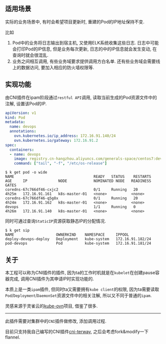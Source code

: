 ## 适用场景

实际的业务场景中, 有时会希望项目更新时, 重建的Pod的IP地址保持不变. 

比如

1. Pod中的业务将日志输出到宿主机, 又使用ELK系统收集这些日志. 日志中可能会打印Pod的IP信息, 但是业务每次更新, 日志的中的IP信息就会发生变动, 在查询时就会很混乱.
2. 业务之间相互调用, 有些业务域要求提供调用方白名单. 还有些业务域会需要线上的数据访问, 要加入相应的防火墙权限等.

## 实现功能

由CNI插件在ipam阶段通过`restful API`调用, 读取当前生成的Pod资源文件中的注解, 设置该Pod的IP.

```yaml
apiVersion: v1
kind: Pod
metadata:
  name: devops
  annotations:
    ovn.kubernetes.io/ip_address: 172.16.91.140/24
    ovn.kubernetes.io/gateway: 172.16.91.2
spec:
  containers:
  - name: devops
    image: registry.cn-hangzhou.aliyuncs.com/generals-space/centos7:devops
    command: ["tail", "-f", "/etc/os-release"]
```

```console
$ k get pod -o wide
NAME                                    READY   STATUS    RESTARTS   AGE     IP              NODE            NOMINATED NODE   READINESS GATES
coredns-67c766df46-cxjc2                0/1     Running   20         4h25m   172.16.91.161   k8s-master-01   <none>           <none>
coredns-67c766df46-q5g8x                0/1     Running   20         4h24m   172.16.91.162   k8s-master-01   <none>           <none>
devops                                  1/1     Running   0          4h26m   172.16.91.140   k8s-master-01   <none>           <none>
```

同时可通过查询`StaticIP`资源获取静态IP的分配情况.

```console
$ k get sip
NAME                   OWNERKIND    NAMESPACE     IPPOOL
deploy-devops-deploy   Deployment   kube-system   172.16.91.182/24
pod-devops             Pod          kube-system   172.16.91.181/24
```

## 关于

本工程可以称为CNI插件的插件, 因为ta的工作时机就是在`kubelet`在创建pause容器完成, 调用CNI插件为其申请IP时实现功能的. 

本质上是一类`ipam`插件, 但同时ta又需要拥有`kube client`的权限, 因为ta需要读取`Pod`/`Deployment`/`DaemonSet`资源文件中的相关注解, 所以又不同于普通的`ipam`.

灵感来源于灵雀云的[kube-ovn](https://github.com/alauda/kube-ovn)项目, 借鉴了很多.

------

此插件需要对集群中的`CNI`插件做修改, 添加调用过程. 

目前只支持我自己编写的CNI插件[cni-terway](https://github.com/generals-space/cni-terway), 之后会考虑fork&modify一下flannel.
